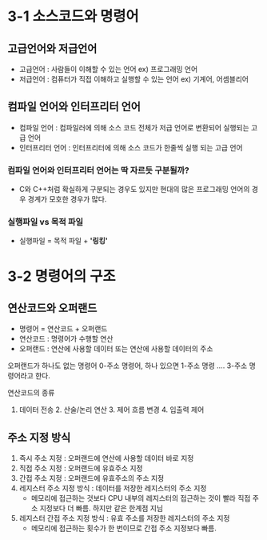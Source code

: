 

# 3-1 소스코드와 명령어

## 고급언어와 저급언어
- 고급언어 : 사람들이 이해할 수 있는 언어 ex) 프로그래밍 언어
- 저급언어 : 컴퓨터가 직접 이해하고 실행할 수 있는 언어 ex) 기계어, 어셈블리어


## 컴파일 언어와 인터프리터 언어

- 컴파일 언어 : 컴파일러에 의해 소스 코드 전체가 저급 언어로 변환되어 실행되는 고급 언어
- 인터프리터 언어 : 인터프리터에 의해 소스 코드가 한줄씩 실행 되는 고급 언어

### 컴파일 언어와 인터프리터 언어는 딱 자르듯 구분될까?
- C와 C++처럼 확실하게 구분되는 경우도 있지만 현대의 많은 프로그래밍 언어의 경우 경계가 모호한 경우가 많다.

### 실행파일 vs 목적 파일
- 실행파일 = 목적 파일 + **'링킹'** 


# 3-2 명령어의 구조

## 연산코드와 오퍼랜드
- 명령어 = 연산코드 + 오퍼랜드
- 연산코드 : 명령어가 수행할 연산
- 오퍼랜드 : 연산에 사용할 데이터 또는 연산에 사용할 데이터의 주소

오퍼랜드가 하나도 없는 명령어 0-주소 명령어, 하나 있으면 1-주소 명령 .... 3-주소 명령어라고 한다.

연산코드의 종류 
1. 데이터 전송 2. 산술/논리 연산 3. 제어 흐름 변경 4. 입출력 제어

## 주소 지정 방식
1. 즉시 주소 지정 : 오퍼랜드에 연산에 사용할 데이터 바로 지정
2. 직접 주소 지정 : 오퍼랜드에 유효주소 지정
3. 간접 주소 지정 : 오퍼랜드에 유효주소의 주소 지정
4. 레지스터 주소 지정 방식 : 데이터를 저장한 레지스터의 주소 지정
    - 메모리에 접근하는 것보다 CPU 내부의 레지스터의 접근하는 것이 빨라 직접 주소 지정보다 더 빠름. 하지만 같은 한계점 지님
5. 레지스터 간접 주소 지정 방식 : 유효 주소를 저장한 레지스터의 주소 지정
    - 메모리에 접근하는 횟수가 한 번이므로 간접 주소 지정보다 빠름.


